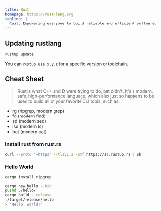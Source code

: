 ```yaml
---
title: Rust
homepage: https://rust-lang.org
tagline: |
  Rust: Empowering everyone to build reliable and efficient software.
---
```


## Updating rustlang

```bash
rustup update
```

You can `rustup use x.y.z` for a specific version or toolchain.

## Cheat Sheet

> Rust is what C++ and D were trying to do, but didn't. It's a modern, safe,
> high-performance language, which also just so happens to be used to build all
> of your favorite CLI tools, such as:

- rg (ripgrep, modern grep)
- fd (modern find)
- sd (modern sed)
- lsd (modern ls)
- bat (modern cat)

### Install rust from rust.rs

```bash
curl --proto '=https' --tlsv1.2 -sSf https://sh.rustup.rs | sh
```

### Hello World

```bash
cargo install ripgrep
```

```bash
cargo new hello --bin
pushd ./hello/
cargo build --release
./target/release/hello
> "Hello, world!"
```
